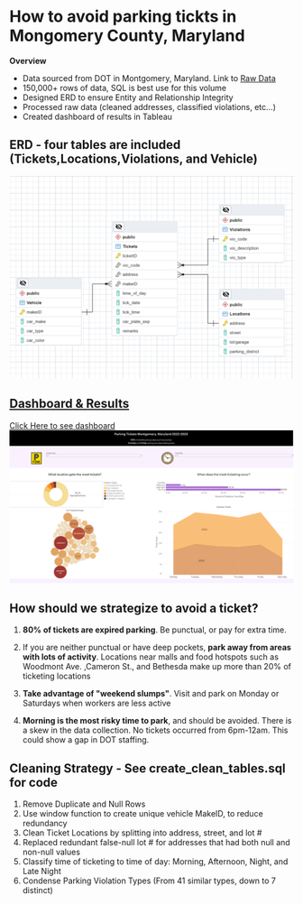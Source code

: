 # How to avoid parking tickts in Mongomery County, Maryland
**Overview**
- Data sourced from DOT in Montgomery, Maryland. Link to [Raw Data](https://catalog.data.gov/dataset/dot-parking-tickets)
- 150,000+ rows of data, SQL is best use for this volume
- Designed ERD to ensure Entity and Relationship Integrity
- Processed raw data (cleaned addresses, classified violations, etc…)
- Created dashboard of results in Tableau

## ERD - four tables are included (Tickets,Locations,Violations, and Vehicle)
![alt text](https://github.com/ConicalDrupe/SQLParkingTickets2023/blob/main/Tickets_ERD.png "ERD image")

## [Dashboard & Results](https://public.tableau.com/app/profile/christopher.boon2264/viz/ParkingTickets2022-2023/ParkingTicketsDashboard)
[Click Here to see dashboard](https://public.tableau.com/app/profile/christopher.boon2264/viz/ParkingTickets2022-2023/ParkingTicketsDashboard)
![alt text](https://github.com/ConicalDrupe/SQLParkingTickets2023/blob/main/dashboard_screenshot.PNG "Dashboard")

## **How should we strategize to avoid a ticket?**
1) **80% of tickets are expired parking**. Be punctual, or pay for extra time.

2) If you are neither punctual or have deep pockets, **park away from areas with lots of activity**. Locations near malls and food hotspots such as Woodmont Ave. ,Cameron St., and Bethesda make up more than 20% of ticketing locations

3) **Take advantage of "weekend slumps"**. Visit and park on Monday or Saturdays when workers are less active

4) **Morning is the most risky time to park**, and should be avoided. There is a skew in the data collection. No tickets occurred from 6pm-12am. This could show a gap in DOT staffing.

## Cleaning Strategy - See create_clean_tables.sql for code
1) Remove Duplicate and Null Rows
2) Use window function to create unique vehicle MakeID, to reduce redundancy
3) Clean Ticket Locations by splitting into address, street, and lot #
4) Replaced redundant false-null lot # for addresses that had both null and non-null values
5) Classify time of ticketing to time of day: Morning, Afternoon, Night, and Late Night
6) Condense Parking Violation Types (From 41 similar types, down to 7 distinct)

